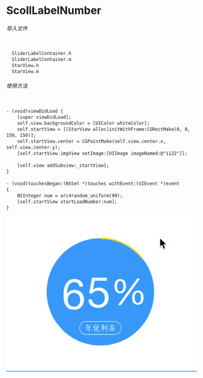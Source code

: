 # ScollLabelNumber
###### 导入文件
<pre><code>
  SliderLabelContainer.h
  SliderLabelContainer.m
  StarView.h
  StarView.m
</code></pre>

###### 使用方法

<pre><code>
- (void)viewDidLoad {
    [super viewDidLoad];
    self.view.backgroundColor = [UIColor whiteColor];
    self.startView = [[StarView alloc]initWithFrame:CGRectMake(0, 0, 150, 150)];
    self.startView.center = CGPointMake(self.view.center.x, self.view.center.y);
    [self.startView.imgView setImage:[UIImage imageNamed:@"1122"]];

    [self.view addSubview:_startView];
}

- (void)touchesBegan:(NSSet *)touches withEvent:(UIEvent *)event
{
    NSInteger num = arc4random_uniform(99);
    [self.startView startLoadNumber:num];
}
</code></pre>

![](https://github.com/NewUnsigned/ScollLabelNumber/blob/master/ScollLabelNumber/2015-07-17%2016_55_21.gif)
